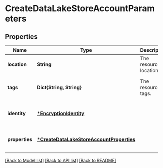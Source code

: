 # CreateDataLakeStoreAccountParameters


## Properties
Name | Type | Description | Notes
------------ | ------------- | ------------- | -------------
**location** | **String** | The resource location. | [default to nothing]
**tags** | **Dict{String, String}** | The resource tags. | [optional] [default to nothing]
**identity** | [***EncryptionIdentity**](EncryptionIdentity.md) |  | [optional] [default to nothing]
**properties** | [***CreateDataLakeStoreAccountProperties**](CreateDataLakeStoreAccountProperties.md) |  | [optional] [default to nothing]


[[Back to Model list]](../README.md#models) [[Back to API list]](../README.md#api-endpoints) [[Back to README]](../README.md)



